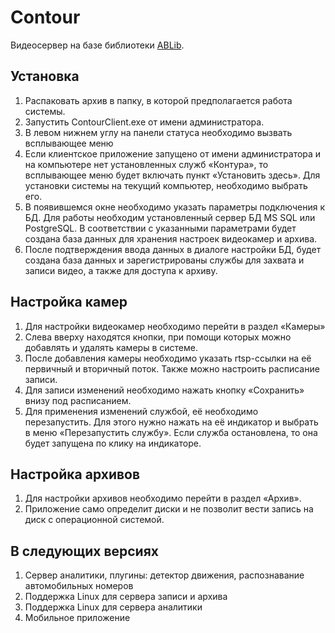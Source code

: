 # Contour
Видеосервер на базе библиотеки [ABLib](https://github.com/Lem0nti/ABLib).

## Установка
1.	Распаковать архив в папку, в которой предполагается работа системы. 
2.	Запустить ContourClient.exe от имени администратора.
3.	В левом нижнем углу на панели статуса необходимо вызвать всплывающее меню
4.	Если клиентское приложение запущено от имени администратора и на компьютере нет установленных служб «Контура», то всплывающее меню будет включать пункт «Установить здесь». Для установки системы на текущий компьютер, необходимо выбрать его.
5.	В появившемся окне необходимо указать параметры подключения к БД. Для работы необходим установленный сервер БД MS SQL или PostgreSQL. В соответствии с указанными параметрами будет создана база данных для хранения настроек видеокамер и архива.
6.	После подтверждения ввода данных в диалоге настройки БД, будет создана база данных и зарегистрированы службы для захвата и записи видео, а также для доступа к архиву.

## Настройка камер
1.	Для настройки видеокамер необходимо перейти в раздел «Камеры»
2.	Слева вверху находятся кнопки, при помощи которых можно добавлять и удалять камеры в системе.
3.	После добавления камеры необходимо указать rtsp-ссылки на её первичный и вторичный поток. Также можно настроить расписание записи.
4.	Для записи изменений необходимо нажать кнопку «Сохранить» внизу под расписанием.
5.	Для применения изменений службой, её необходимо перезапустить. Для этого нужно нажать на её индикатор и выбрать в меню «Перезапустить службу». Если служба остановлена, то она будет запущена по клику на индикаторе.

## Настройка архивов
1.	Для настройки архивов необходимо перейти в раздел «Архив».
2.	Приложение само определит диски и не позволит вести запись на диск с операционной системой.


## В следующих версиях
1. Сервер аналитики, плугины: детектор движения, распознавание автомобильных номеров
2. Поддержка Linux для сервера записи и архива
4. Поддержка Linux для сервера аналитики
5. Мобильное приложение
